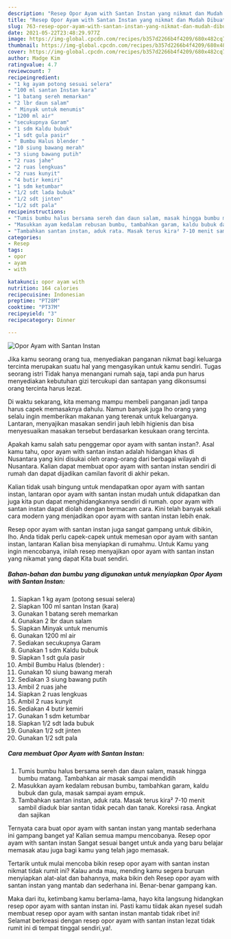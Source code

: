 ```yaml
---
description: "Resep Opor Ayam with Santan Instan yang nikmat dan Mudah Dibuat"
title: "Resep Opor Ayam with Santan Instan yang nikmat dan Mudah Dibuat"
slug: 763-resep-opor-ayam-with-santan-instan-yang-nikmat-dan-mudah-dibuat
date: 2021-05-22T23:48:29.977Z
image: https://img-global.cpcdn.com/recipes/b357d2266b4f4209/680x482cq70/opor-ayam-with-santan-instan-foto-resep-utama.jpg
thumbnail: https://img-global.cpcdn.com/recipes/b357d2266b4f4209/680x482cq70/opor-ayam-with-santan-instan-foto-resep-utama.jpg
cover: https://img-global.cpcdn.com/recipes/b357d2266b4f4209/680x482cq70/opor-ayam-with-santan-instan-foto-resep-utama.jpg
author: Madge Kim
ratingvalue: 4.7
reviewcount: 7
recipeingredient:
- "1 kg ayam potong sesuai selera"
- "100 ml santan Instan kara"
- "1 batang sereh memarkan"
- "2 lbr daun salam"
- " Minyak untuk menumis"
- "1200 ml air"
- "secukupnya Garam"
- "1 sdm Kaldu bubuk"
- "1 sdt gula pasir"
- " Bumbu Halus blender "
- "10 siung bawang merah"
- "3 siung bawang putih"
- "2 ruas jahe"
- "2 ruas lengkuas"
- "2 ruas kunyit"
- "4 butir kemiri"
- "1 sdm ketumbar"
- "1/2 sdt lada bubuk"
- "1/2 sdt jinten"
- "1/2 sdt pala"
recipeinstructions:
- "Tumis bumbu halus bersama sereh dan daun salam, masak hingga bumbu matang. Tambahkan air masak sampai mendidih"
- "Masukkan ayam kedalam rebusan bumbu, tambahkan garam, kaldu bubuk dan gula, masak sampai ayam empuk."
- "Tambahkan santan instan, aduk rata. Masak terus kira² 7-10 menit sambil diaduk biar santan tidak pecah dan tanak. Koreksi rasa. Angkat dan sajikan"
categories:
- Resep
tags:
- opor
- ayam
- with

katakunci: opor ayam with 
nutrition: 164 calories
recipecuisine: Indonesian
preptime: "PT28M"
cooktime: "PT37M"
recipeyield: "3"
recipecategory: Dinner

---
```



![Opor Ayam with Santan Instan](https://img-global.cpcdn.com/recipes/b357d2266b4f4209/680x482cq70/opor-ayam-with-santan-instan-foto-resep-utama.jpg)

Jika kamu seorang orang tua, menyediakan panganan nikmat bagi keluarga tercinta merupakan suatu hal yang mengasyikan untuk kamu sendiri. Tugas seorang istri Tidak hanya menangani rumah saja, tapi anda pun harus menyediakan kebutuhan gizi tercukupi dan santapan yang dikonsumsi orang tercinta harus lezat.

Di waktu  sekarang, kita memang mampu membeli panganan jadi tanpa harus capek memasaknya dahulu. Namun banyak juga lho orang yang selalu ingin memberikan makanan yang terenak untuk keluarganya. Lantaran, menyajikan masakan sendiri jauh lebih higienis dan bisa menyesuaikan masakan tersebut berdasarkan kesukaan orang tercinta. 



Apakah kamu salah satu penggemar opor ayam with santan instan?. Asal kamu tahu, opor ayam with santan instan adalah hidangan khas di Nusantara yang kini disukai oleh orang-orang dari berbagai wilayah di Nusantara. Kalian dapat membuat opor ayam with santan instan sendiri di rumah dan dapat dijadikan camilan favorit di akhir pekan.

Kalian tidak usah bingung untuk mendapatkan opor ayam with santan instan, lantaran opor ayam with santan instan mudah untuk didapatkan dan juga kita pun dapat menghidangkannya sendiri di rumah. opor ayam with santan instan dapat diolah dengan bermacam cara. Kini telah banyak sekali cara modern yang menjadikan opor ayam with santan instan lebih enak.

Resep opor ayam with santan instan juga sangat gampang untuk dibikin, lho. Anda tidak perlu capek-capek untuk memesan opor ayam with santan instan, lantaran Kalian bisa menyiapkan di rumahmu. Untuk Kamu yang ingin mencobanya, inilah resep menyajikan opor ayam with santan instan yang nikamat yang dapat Kita buat sendiri.

<!--inarticleads1-->

##### Bahan-bahan dan bumbu yang digunakan untuk menyiapkan Opor Ayam with Santan Instan:

1. Siapkan 1 kg ayam (potong sesuai selera)
1. Siapkan 100 ml santan Instan (kara)
1. Gunakan 1 batang sereh memarkan
1. Gunakan 2 lbr daun salam
1. Siapkan  Minyak untuk menumis
1. Gunakan 1200 ml air
1. Sediakan secukupnya Garam
1. Gunakan 1 sdm Kaldu bubuk
1. Siapkan 1 sdt gula pasir
1. Ambil  Bumbu Halus (blender) :
1. Gunakan 10 siung bawang merah
1. Sediakan 3 siung bawang putih
1. Ambil 2 ruas jahe
1. Siapkan 2 ruas lengkuas
1. Ambil 2 ruas kunyit
1. Sediakan 4 butir kemiri
1. Gunakan 1 sdm ketumbar
1. Siapkan 1/2 sdt lada bubuk
1. Gunakan 1/2 sdt jinten
1. Gunakan 1/2 sdt pala




<!--inarticleads2-->

##### Cara membuat Opor Ayam with Santan Instan:

1. Tumis bumbu halus bersama sereh dan daun salam, masak hingga bumbu matang. Tambahkan air masak sampai mendidih
1. Masukkan ayam kedalam rebusan bumbu, tambahkan garam, kaldu bubuk dan gula, masak sampai ayam empuk.
1. Tambahkan santan instan, aduk rata. Masak terus kira² 7-10 menit sambil diaduk biar santan tidak pecah dan tanak. Koreksi rasa. Angkat dan sajikan




Ternyata cara buat opor ayam with santan instan yang mantab sederhana ini gampang banget ya! Kalian semua mampu mencobanya. Resep opor ayam with santan instan Sangat sesuai banget untuk anda yang baru belajar memasak atau juga bagi kamu yang telah jago memasak.

Tertarik untuk mulai mencoba bikin resep opor ayam with santan instan nikmat tidak rumit ini? Kalau anda mau, mending kamu segera buruan menyiapkan alat-alat dan bahannya, maka bikin deh Resep opor ayam with santan instan yang mantab dan sederhana ini. Benar-benar gampang kan. 

Maka dari itu, ketimbang kamu berlama-lama, hayo kita langsung hidangkan resep opor ayam with santan instan ini. Pasti kamu tiidak akan nyesel sudah membuat resep opor ayam with santan instan mantab tidak ribet ini! Selamat berkreasi dengan resep opor ayam with santan instan lezat tidak rumit ini di tempat tinggal sendiri,ya!.

